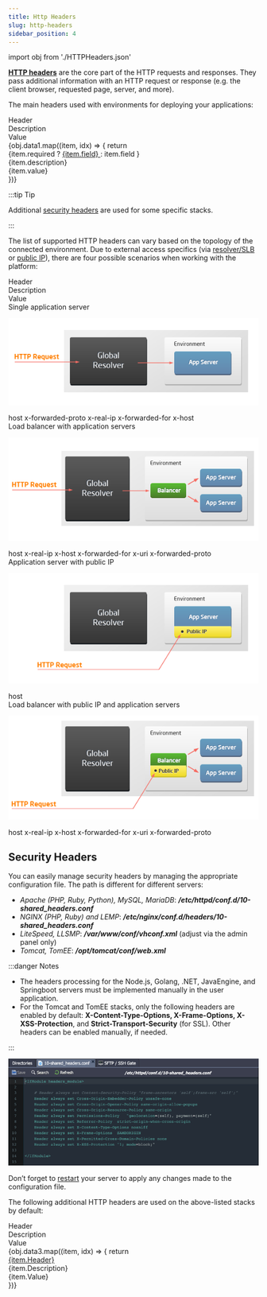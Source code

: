 ```yaml
---
title: Http Headers
slug: http-headers
sidebar_position: 4
---
```


import obj from './HTTPHeaders.json'

**[HTTP headers](https://developer.mozilla.org/en-US/docs/Web/HTTP/Headers)** are the core part of the HTTP requests and responses. They pass additional information with an HTTP request or response (e.g. the client browser, requested page, server, and more).

The main headers used with environments for deploying your applications:

<div style={{
        width: '100%',
        margin: '0 0 5rem 0',
        borderRadius: '7px',
        overflow: 'hidden',
    }} >
    <div>
        <div style={{
            width: '100%',
            height: 'auto',
            border: '1px solid var(--ifm-toc-border-color)',
            display: 'grid', 
            fontWeight: '500',
            color: 'var(--table-color-primary)',
            background: 'var(--table-bg-primary-t2)', 
            gridTemplateColumns: '1fr 2fr 1fr',
            overflow: 'hidden',
        }}>
            <div style={{
                display: 'flex', 
                alignItems: 'center', 
                justifyContent: 'center',
                padding: '20px',
                wordBreak: 'break-all',
                borderRight: '1px solid var(--ifm-toc-border-color)',
            }}>
                Header
            </div>
            <div style={{
                display: 'flex', 
                alignItems: 'center', 
                justifyContent: 'center',
                padding: '20px',
                borderRight: '1px solid var(--ifm-toc-border-color)',
                wordBreak: 'break-all'
            }}>
               Description
            </div>
            <div style={{
                display: 'flex', 
                alignItems: 'center', 
                justifyContent: 'center',
                padding: '20px',
                borderRight: '1px solid var(--ifm-toc-border-color)',
                wordBreak: 'break-all'
            }}>
                Value
            </div> 
        </div>
        {obj.data1.map((item, idx) => {
            return <div key={idx} style={{
            width: '100%',
            height: 'auto',
            border: '1px solid var(--ifm-toc-border-color)',
            display: 'grid', 
            gridTemplateColumns: '1fr 2fr 1fr',
            fontWeight: '400',
        }}>
            <div style={{
                padding: '20px',
                borderRight: '1px solid var(--ifm-toc-border-color)',
                background: 'var(--table-bg-primary-t1)',
                display: 'flex', 
                alignItems: 'center', 
                justifyContent: 'flex-start',
                wordBreak: 'break-all',
                padding: '20px',
            }}>
                {item.required ? <a href={item.url}>
                    {item.field}
                </a> : 
                item.field
                }
            </div>
            <div style={{
                padding: '20px',
                wordBreak: 'break-all'
            }}>
                {item.description}
            </div>
            <div style={{
                wordBreak: 'break-all',
                 padding: '20px',
            }}>
                {item.value}
            </div>
        </div> 
        })}
    </div> 
</div>

:::tip Tip

Additional [security headers](/environment-management/http-headers#security-headers) are used for some specific stacks.

:::

The list of supported HTTP headers can vary based on the topology of the connected environment. Due to external access specifics (via [resolver/SLB](/application-setting/external-access-to-applications/shared-load-balancer) or [public IP](/application-setting/external-access-to-applications/public-ip)), there are four possible scenarios when working with the platform:

<div style={{
        width: '100%',
        margin: '0 0 5rem 0',
        borderRadius: '7px',
        overflow: 'hidden',
    }} >
    <div>
        <div style={{
            width: '100%',
            height: 'auto',
            border: '1px solid var(--ifm-toc-border-color)',
            display: 'grid', 
            fontWeight: '500',
            color: 'var(--table-color-primary)',
            background: 'var(--table-bg-primary-t2)', 
            gridTemplateColumns: '1fr 2fr 1fr',
            overflow: 'hidden',
        }}>
            <div style={{
                display: 'flex', 
                alignItems: 'center', 
                justifyContent: 'center',
                padding: '20px',
                wordBreak: 'break-all',
                borderRight: '1px solid var(--ifm-toc-border-color)',
            }}>
                Header
            </div>
            <div style={{
                display: 'flex', 
                alignItems: 'center', 
                justifyContent: 'center',
                padding: '20px',
                borderRight: '1px solid var(--ifm-toc-border-color)',
                wordBreak: 'break-all'
            }}>
               Description
            </div>
            <div style={{
                display: 'flex', 
                alignItems: 'center', 
                justifyContent: 'center',
                padding: '20px',
                borderRight: '1px solid var(--ifm-toc-border-color)',
                wordBreak: 'break-all'
            }}>
                Value
            </div> 
        </div>
        <div style={{
            width: '100%',
            height: 'auto',
            border: '1px solid var(--ifm-toc-border-color)',
            display: 'grid', 
            gridTemplateColumns: '1fr 2fr 1fr',
            fontWeight: '400',
        }}>
            <div style={{
                padding: '20px',
                borderRight: '1px solid var(--ifm-toc-border-color)',
                background: 'var(--table-bg-primary-t1)',
                display: 'flex', 
                alignItems: 'center', 
                justifyContent: 'flex-start',
                wordBreak: 'break-all',
                padding: '20px',
            }}>
Single application server	
            </div>
<div style={{
    padding: '20px',
    wordBreak: 'break-all'
}}>

![Locale Dropdown](./img/HTTPHeaders/01-slb-to-app-server.png)

</div>
            <div style={{
                wordBreak: 'break-all',
                 padding: '20px',
            }}>
host x-forwarded-proto x-real-ip x-forwarded-for x-host
            </div>
        </div> 
        <div style={{
            width: '100%',
            height: 'auto',
            border: '1px solid var(--ifm-toc-border-color)',
            display: 'grid', 
            gridTemplateColumns: '1fr 2fr 1fr',
            fontWeight: '400',
        }}>
            <div style={{
                padding: '20px',
                borderRight: '1px solid var(--ifm-toc-border-color)',
                background: 'var(--table-bg-primary-t1)',
                display: 'flex', 
                alignItems: 'center', 
                justifyContent: 'flex-start',
                wordBreak: 'break-all',
                padding: '20px',
            }}>
Load balancer with application servers
            </div>
<div style={{
    padding: '20px',
    wordBreak: 'break-all'
}}>

![Locale Dropdown](./img/HTTPHeaders/02-slb-to-load-balancer.png)

</div>
            <div style={{
                wordBreak: 'break-all',
                 padding: '20px',
            }}>
host x-real-ip x-host x-forwarded-for x-uri x-forwarded-proto
            </div>
        </div> 
        <div style={{
            width: '100%',
            height: 'auto',
            border: '1px solid var(--ifm-toc-border-color)',
            display: 'grid', 
            gridTemplateColumns: '1fr 2fr 1fr',
            fontWeight: '400',
        }}>
            <div style={{
                padding: '20px',
                borderRight: '1px solid var(--ifm-toc-border-color)',
                background: 'var(--table-bg-primary-t1)',
                display: 'flex', 
                alignItems: 'center', 
                justifyContent: 'flex-start',
                wordBreak: 'break-all',
                padding: '20px',
            }}>
Application server with public IP	
            </div>
<div style={{
    padding: '20px',
    wordBreak: 'break-all'
}}>

![Locale Dropdown](./img/HTTPHeaders/03-public-ip-to-app-server.png)

</div>
            <div style={{
                wordBreak: 'break-all',
                 padding: '20px',
            }}>
host
            </div>
        </div> 
        <div style={{
            width: '100%',
            height: 'auto',
            border: '1px solid var(--ifm-toc-border-color)',
            display: 'grid', 
            gridTemplateColumns: '1fr 2fr 1fr',
            fontWeight: '400',
        }}>
            <div style={{
                padding: '20px',
                borderRight: '1px solid var(--ifm-toc-border-color)',
                background: 'var(--table-bg-primary-t1)',
                display: 'flex', 
                alignItems: 'center', 
                justifyContent: 'flex-start',
                wordBreak: 'break-all',
                padding: '20px',
            }}>
Load balancer with public IP and application servers	
            </div>
<div style={{
    padding: '20px',
    wordBreak: 'break-all'
}}>

![Locale Dropdown](./img/HTTPHeaders/04-public-ip-to-load-balancer.png)

</div>
            <div style={{
                wordBreak: 'break-all',
                 padding: '20px',
            }}>
host x-real-ip x-host x-forwarded-for x-uri x-forwarded-proto
            </div>
        </div> 
    </div> 
</div>

## Security Headers

You can easily manage security headers by managing the appropriate configuration file. The path is different for different servers:

- _Apache (PHP, Ruby, Python), MySQL, MariaDB_: **_/etc/httpd/conf.d/10-shared_headers.conf_**
- _NGINX (PHP, Ruby) and LEMP_: **_/etc/nginx/conf.d/headers/10-shared_headers.conf_**
- _LiteSpeed, LLSMP_: **_/var/www/conf/vhconf.xml_** (adjust via the admin panel only)
- _Tomcat, TomEE_: **_/opt/tomcat/conf/web.xml_**

:::danger Notes

- The headers processing for the Node.js, Golang, .NET, JavaEngine, and Springboot servers must be implemented manually in the user application.
- For the Tomcat and TomEE stacks, only the following headers are enabled by default: **X-Content-Type-Options, X-Frame-Options, X-XSS-Protection**, and **Strict-Transport-Security** (for SSL). Other headers can be enabled manually, if needed.

:::

![Locale Dropdown](./img/HTTPHeaders/05-security-headers-configuration-file.png)

Don’t forget to <u>restart</u> your server to apply any changes made to the configuration file.

The following additional HTTP headers are used on the above-listed stacks by default:

<div style={{
        width: '100%',
        margin: '0 0 5rem 0',
        borderRadius: '7px',
        overflow: 'hidden',
    }} >
    <div>
        <div style={{
            width: '100%',
            height: 'auto',
            border: '1px solid var(--ifm-toc-border-color)',
            display: 'grid', 
            fontWeight: '500',
            color: 'var(--table-color-primary)',
            background: 'var(--table-bg-primary-t2)', 
            gridTemplateColumns: '1fr 2fr 1fr',
            overflow: 'hidden',
        }}>
            <div style={{
                display: 'flex', 
                alignItems: 'center', 
                justifyContent: 'center',
                padding: '20px',
                wordBreak: 'break-all',
                borderRight: '1px solid var(--ifm-toc-border-color)',
            }}>
                Header
            </div>
            <div style={{
                display: 'flex', 
                alignItems: 'center', 
                justifyContent: 'center',
                padding: '20px',
                borderRight: '1px solid var(--ifm-toc-border-color)',
                wordBreak: 'break-all'
            }}>
               Description
            </div>
            <div style={{
                display: 'flex', 
                alignItems: 'center', 
                justifyContent: 'center',
                padding: '20px',
                borderRight: '1px solid var(--ifm-toc-border-color)',
                wordBreak: 'break-all'
            }}>
                Value
            </div> 
        </div>
        {obj.data3.map((item, idx) => {
          return <div key={idx} style={{
            width: '100%',
            height: 'auto',
            border: '1px solid var(--ifm-toc-border-color)',
            display: 'grid', 
            gridTemplateColumns: '1fr 2fr 1fr',
            fontWeight: '400',
        }}>
            <div style={{
                padding: '20px',
                borderRight: '1px solid var(--ifm-toc-border-color)',
                background: 'var(--table-bg-primary-t1)',
                display: 'flex', 
                alignItems: 'center', 
                justifyContent: 'flex-start',
                wordBreak: 'break-all',
                padding: '20px',
            }}>
            <a href={item.url}>
                {item.Header}
            </a> 
            </div>
            <div style={{
                padding: '20px',
                wordBreak: 'break-all'
            }}>
                {item.Description}
            </div>
            <div style={{
                wordBreak: 'break-all',
                 padding: '20px',
            }}>
                {item.Value}
            </div>
        </div> 
        })}
    </div> 
</div>
